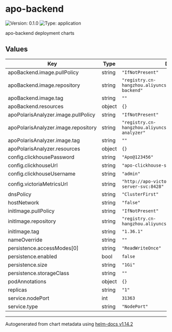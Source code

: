 # apo-backend

![Version: 0.1.0](https://img.shields.io/badge/Version-0.1.0-informational?style=flat-square) ![Type: application](https://img.shields.io/badge/Type-application-informational?style=flat-square)

apo-backend deployment charts

## Values

| Key | Type | Default | Description |
|-----|------|---------|-------------|
| apoBackend.image.pullPolicy | string | `"IfNotPresent"` |  |
| apoBackend.image.repository | string | `"registry.cn-hangzhou.aliyuncs.com/originx/apo-backend"` |  |
| apoBackend.image.tag | string | `""` |  |
| apoBackend.resources | object | `{}` |  |
| apoPolarisAnalyzer.image.pullPolicy | string | `"IfNotPresent"` |  |
| apoPolarisAnalyzer.image.repository | string | `"registry.cn-hangzhou.aliyuncs.com/originx/polaris-analyzer"` |  |
| apoPolarisAnalyzer.image.tag | string | `""` |  |
| apoPolarisAnalyzer.resources | object | `{}` |  |
| config.clickhousePassword | string | `"Apo@123456"` |  |
| config.clickhouseUrl | string | `"apo-clickhouse-svc:9000"` |  |
| config.clickhouseUsername | string | `"admin"` |  |
| config.victoriaMetricsUrl | string | `"http://apo-victoria-metrics-single-server-svc:8428"` |  |
| dnsPolicy | string | `"ClusterFirst"` |  |
| hostNetwork | string | `"false"` |  |
| initImage.pullPolicy | string | `"IfNotPresent"` |  |
| initImage.repository | string | `"registry.cn-hangzhou.aliyuncs.com/kindlingx/busybox"` |  |
| initImage.tag | string | `"1.36.1"` |  |
| nameOverride | string | `""` |  |
| persistence.accessModes[0] | string | `"ReadWriteOnce"` |  |
| persistence.enabled | bool | `false` |  |
| persistence.size | string | `"1Gi"` |  |
| persistence.storageClass | string | `""` |  |
| podAnnotations | object | `{}` |  |
| replicas | string | `"1"` |  |
| service.nodePort | int | `31363` |  |
| service.type | string | `"NodePort"` |  |

----------------------------------------------
Autogenerated from chart metadata using [helm-docs v1.14.2](https://github.com/norwoodj/helm-docs/releases/v1.14.2)
